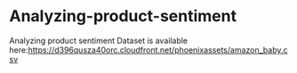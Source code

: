 # Analyzing-product-sentiment
Analyzing product sentiment
Dataset is available here:https://d396qusza40orc.cloudfront.net/phoenixassets/amazon_baby.csv
